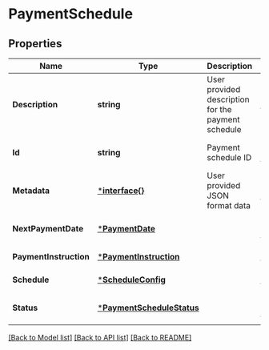 # PaymentSchedule

## Properties
Name | Type | Description | Notes
------------ | ------------- | ------------- | -------------
**Description** | **string** | User provided description for the payment schedule | [default to null]
**Id** | **string** | Payment schedule ID | [optional] [default to null]
**Metadata** | [***interface{}**](interface{}.md) | User provided JSON format data | [optional] [default to null]
**NextPaymentDate** | [***PaymentDate**](payment_date.md) |  | [optional] [default to null]
**PaymentInstruction** | [***PaymentInstruction**](payment_instruction.md) |  | [default to null]
**Schedule** | [***ScheduleConfig**](schedule_config.md) |  | [default to null]
**Status** | [***PaymentScheduleStatus**](payment_schedule_status.md) |  | [optional] [default to null]

[[Back to Model list]](../README.md#documentation-for-models) [[Back to API list]](../README.md#documentation-for-api-endpoints) [[Back to README]](../README.md)

